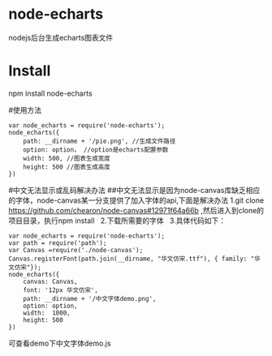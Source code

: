 # node-echarts
nodejs后台生成echarts图表文件
# Install
npm install node-echarts

#使用方法
```
var node_echarts = require('node-echarts');
node_echarts({
    path: __dirname + '/pie.png', //生成文件路径
    option: option， //option是echarts配置参数
    width: 500, //图表生成宽度
    height: 500 //图表生成高度
})

```
#中文无法显示或乱码解决办法
##中文无法显示是因为node-canvas库缺乏相应的字体，node-canvas某一分支提供了加入字体的api,下面是解决办法
1.git clone https://github.com/chearon/node-canvas#12971f64a66b   ,然后进入到clone的项目目录，执行npm install   
2.下载所需要的字体   
3.具体代码如下：   
```
var node_echarts = require('node-echarts');
var path = require('path');
var Canvas =require('./node-canvas');
Canvas.registerFont(path.join(__dirname, "华文仿宋.ttf"), { family: "华文仿宋"});
node_echarts({
    canvas: Canvas,
    font: '12px 华文仿宋',
    path: __dirname + '/中文字体demo.png',
    option: option,
    width:  1000,
    height: 500
})

```

可查看demo下中文字体demo.js
